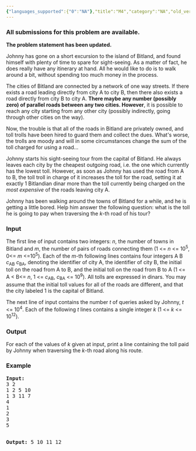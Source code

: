 ```yaml
---
{"languages_supported":{"0":"NA"},"title":"M4","category":"NA","old_version":true,"problem_code":"M4","tags":{"0":"NA"},"layout":"problem"}
---
```


<h3> All submissions for this problem are available. </h3><p><b>The problem statement has been updated. </b></p>
<p>Johnny has gone on a short excursion to the island of Bitland, and found himself with plenty of time to spare for sight-seeing. As a matter of fact, he does really have any itinerary at hand. All he would like to do is to walk around a bit, without spending too much money in the process.</p>
<p>The cities of Bitland are connected by a network of one way streets. If there exists a road leading directly from city A to city B, then there also exists a road directly from city B to city A. <b>There maybe any number (possibly zero) of parallel roads between any two  cities. However</b>, it is possible to reach any city starting from any other city (possibly indirectly, going through other cities on the way).</p>
<p>Now, the trouble is that all of the roads in Bitland are privately owned, and toll trolls have been hired to guard them and collect the dues. What's worse, the trolls are moody and will in some circumstances change the sum of the toll charged for using a road...</p>
<p>Johnny starts his sight-seeing tour from the capital of Bitland. He always leaves each city by the cheapest outgoing road, i.e. the one which currently has the lowest toll. However, as soon as Johnny has used the road from A to B, the toll troll in charge of it increases the toll for the road, setting it at exactly 1 Bitlandian dinar more than the toll currently being charged on the <i>most expensive</i> of the roads leaving city A.</p>
<p>Johnny has been walking around the towns of Bitland for a while, and he is getting a little bored. Help him answer the following question: what is the toll he is going to pay when traversing the <i>k</i>-th road of his tour?</p>
<h3>Input</h3>
<p>The first line of input contains two integers: <i>n</i>, the number of towns in Bitland and <i>m</i>, the number of pairs of roads connecting them  (1 &lt;= <i>n</i> &lt;= 10<sup>5</sup>, 0&lt;= <i>m</i> &lt;=10<sup>5</sup>). Each of the <i>m</i>-th following lines contains four integers A B <i>c</i><sub>AB</sub> <i>c</i><sub>BA</sub>, denoting the identifier of city A, the identifier of city B, the initial toll on the road from A to B, and the initial toll on the road from B to A (1 &lt;= A &lt; B&lt;= <i>n</i>, 1 &lt;= <i>c</i><sub>AB</sub>, <i>c</i><sub>BA</sub> &lt;= 10<sup>9</sup>). All tolls are expressed in dinars. You may assume that the initial toll values for all of the roads are different, and that the city labeled 1 is the capital of Bitland.</p>
<p>The next line of input contains the number <i>t</i> of queries asked by Johnny, <i>t</i> &lt;= 10<sup>4</sup>. Each of the following <i>t</i> lines contains a single integer <i>k</i> (1 &lt;= <i>k</i> &lt;= 10<sup>12</sup>).</p>
<h3>Output</h3>
<p>For each of the values of <i>k</i> given at input, print a line containing the toll paid by Johnny when traversing the  <i>k</i>-th road along his route.</p>
<h3>Example</h3>
<pre><b>Input:</b>
3 2
1 2 5 10
1 3 11 7
4
1
2
3
5

<b>Output:</b>
5
10
11
12
</pre>
<p></p>    